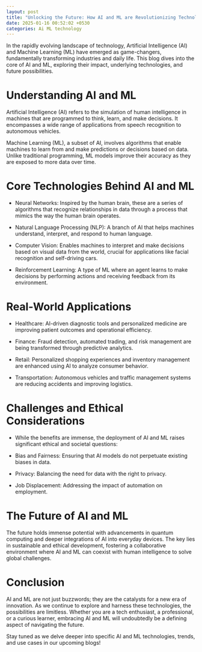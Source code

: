 ```yaml
---
layout: post
title: "Unlocking the Future: How AI and ML are Revolutionizing Technology"
date: 2025-01-16 00:52:02 +0530
categories: Ai ML technology
---
```


In the rapidly evolving landscape of technology, Artificial Intelligence (AI) and Machine Learning (ML) have emerged as game-changers, fundamentally transforming industries and daily life. This blog dives into the core of AI and ML, exploring their impact, underlying technologies, and future possibilities.

# Understanding AI and ML
Artificial Intelligence (AI) refers to the simulation of human intelligence in machines that are programmed to think, learn, and make decisions. It encompasses a wide range of applications from speech recognition to autonomous vehicles.

Machine Learning (ML), a subset of AI, involves algorithms that enable machines to learn from and make predictions or decisions based on data. Unlike traditional programming, ML models improve their accuracy as they are exposed to more data over time.

# Core Technologies Behind AI and ML
- Neural Networks: Inspired by the human brain, these are a series of algorithms that recognize relationships in data through a process that mimics the way the human brain operates.

- Natural Language Processing (NLP): A branch of AI that helps machines understand, interpret, and respond to human language.

- Computer Vision: Enables machines to interpret and make decisions based on visual data from the world, crucial for applications like facial recognition and self-driving cars.

- Reinforcement Learning: A type of ML where an agent learns to make decisions by performing actions and receiving feedback from its environment.

# Real-World Applications
- Healthcare: AI-driven diagnostic tools and personalized medicine are improving patient outcomes and operational efficiency.

- Finance: Fraud detection, automated trading, and risk management are being transformed through predictive analytics.

- Retail: Personalized shopping experiences and inventory management are enhanced using AI to analyze consumer behavior.

- Transportation: Autonomous vehicles and traffic management systems are reducing accidents and improving logistics.

# Challenges and Ethical Considerations
- While the benefits are immense, the deployment of AI and ML raises significant ethical and societal questions:

- Bias and Fairness: Ensuring that AI models do not perpetuate existing biases in data.

- Privacy: Balancing the need for data with the right to privacy.

- Job Displacement: Addressing the impact of automation on employment.

# The Future of AI and ML
The future holds immense potential with advancements in quantum computing and deeper integrations of AI into everyday devices. The key lies in sustainable and ethical development, fostering a collaborative environment where AI and ML can coexist with human intelligence to solve global challenges.

# Conclusion
AI and ML are not just buzzwords; they are the catalysts for a new era of innovation. As we continue to explore and harness these technologies, the possibilities are limitless. Whether you are a tech enthusiast, a professional, or a curious learner, embracing AI and ML will undoubtedly be a defining aspect of navigating the future.

Stay tuned as we delve deeper into specific AI and ML technologies, trends, and use cases in our upcoming blogs!
